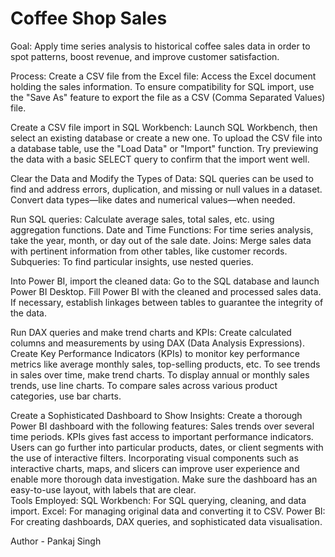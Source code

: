 # Coffee Shop Sales


Goal: Apply time series analysis to historical coffee sales data in order to spot patterns, boost revenue, and improve customer satisfaction.

Process: Create a CSV file from the Excel file:
Access the Excel document holding the sales information.
To ensure compatibility for SQL import, use the "Save As" feature to export the file as a CSV (Comma Separated Values) file.

Create a CSV file import in SQL Workbench:
Launch SQL Workbench, then select an existing database or create a new one.
To upload the CSV file into a database table, use the "Load Data" or "Import" function.
Try previewing the data with a basic SELECT query to confirm that the import went well.

Clear the Data and Modify the Types of Data:
SQL queries can be used to find and address errors, duplication, and missing or null values in a dataset.
Convert data types—like dates and numerical values—when needed.

Run SQL queries:
Calculate average sales, total sales, etc. using aggregation functions.
Date and Time Functions: For time series analysis, take the year, month, or day out of the sale date.
Joins: Merge sales data with pertinent information from other tables, like customer records.
Subqueries: To find particular insights, use nested queries.

Into Power BI, import the cleaned data:
Go to the SQL database and launch Power BI Desktop.
Fill Power BI with the cleaned and processed sales data.
If necessary, establish linkages between tables to guarantee the integrity of the data.

Run DAX queries and make trend charts and KPIs:
Create calculated columns and measurements by using DAX (Data Analysis Expressions).
Create Key Performance Indicators (KPIs) to monitor key performance metrics like average monthly sales, top-selling products, etc.
To see trends in sales over time, make trend charts.
To display annual or monthly sales trends, use line charts.
To compare sales across various product categories, use bar charts.

Create a Sophisticated Dashboard to Show Insights:
Create a thorough Power BI dashboard with the following features: Sales trends over several time periods.
KPIs gives fast access to important performance indicators.
Users can go further into particular products, dates, or client segments with the use of interactive filters.
Incorporating visual components such as interactive charts, maps, and slicers can improve user experience and enable more thorough data investigation.
Make sure the dashboard has an easy-to-use layout, with labels that are clear.
<br>
Tools Employed:
SQL Workbench: For SQL querying, cleaning, and data import.
Excel: For managing original data and converting it to CSV.
Power BI: For creating dashboards, DAX queries, and sophisticated data visualisation.
<br>


Author - Pankaj Singh
